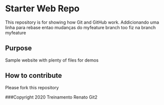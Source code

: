 # Starter Web Repo

This repository is for showing how Git and GitHub work. Addicionando uma linha para rebase
entao mudanças do myfeature branch too
fiz na branch myfeature
## Purpose

Sample website with plenty of files for demos

## How to contribute
Please fork this repository

###Copyright
2020 Treinamento Renato Git2
